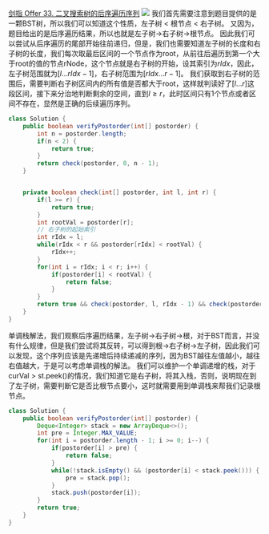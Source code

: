 [剑指 Offer 33. 二叉搜索树的后序遍历序列](https://leetcode-cn.com/problems/er-cha-sou-suo-shu-de-hou-xu-bian-li-xu-lie-lcof/)
![](https://img2022.cnblogs.com/blog/2272548/202202/2272548-20220204011914022-1158989900.png)
我们首先需要注意到题目提供的是一颗BST树，所以我们可以知道这个性质，左子树 < 根节点 < 右子树。
又因为，题目给出的是后序遍历结果，所以也就是左子树->右子树->根节点。
因此我们可以尝试从后序遍历的尾部开始往前递归，但是，我们也需要知道左子树的长度和右子树的长度，我们每次取最后区间的一个节点作为root，从前往后遍历到第一个大于root的值的节点rNode，这个节点就是右子树的开始，设其索引为$rIdx$，因此，左子树范围就为$[l...rIdx - 1]$，右子树范围为$[rIdx...r - 1]$。
我们获取到右子树的范围后，需要判断右子树区间内的所有值是否都大于root，这样就判读好了$[l...r]$这段区间，接下来分治地判断剩余的空间，直到$l \ge r$，此时区间只有1个节点或者区间不存在，显然是正确的后续遍历序列。
```java
class Solution {
    public boolean verifyPostorder(int[] postorder) {
        int n = postorder.length;
        if(n < 2) {
            return true;
        }
        return check(postorder, 0, n - 1);
    }


    private boolean check(int[] postorder, int l, int r) {
        if(l >= r) {
            return true;
        }
        int rootVal = postorder[r];
        // 右子树的起始索引
        int rIdx = l;
        while(rIdx < r && postorder[rIdx] < rootVal) {
            rIdx++;
        }
        for(int i = rIdx; i < r; i++) {
            if(postorder[i] < rootVal) {
                return false;
            }
        }
        return true && check(postorder, l, rIdx - 1) && check(postorder, rIdx, r - 1);
    }
}
```
单调栈解法，我们观察后序遍历结果，左子树->右子树->根，对于BST而言，并没有什么规律，但是我们尝试将其反转，可以得到根->右子树->左子树，因此我们可以发现，这个序列应该是先递增后持续递减的序列，因为BST越往左值越小，越往右值越大，于是可以考虑单调栈的解法。
我们可以维护一个单调递增的栈，对于curVal > st.peek()的情况，我们知道它是右子树，将其入栈，否则，说明现在到了左子树，需要判断它是否比根节点要小，这时就需要用到单调栈来帮我们记录根节点。
```java
class Solution {
    public boolean verifyPostorder(int[] postorder) {
        Deque<Integer> stack = new ArrayDeque<>();
        int pre = Integer.MAX_VALUE;
        for(int i = postorder.length - 1; i >= 0; i--) {
            if(postorder[i] > pre) {
                return false;
            }
            while(!stack.isEmpty() && (postorder[i] < stack.peek())) {
                pre = stack.pop();
            }
            stack.push(postorder[i]);
        }
        return true;
    }
}
```